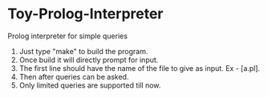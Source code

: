 # Toy-Prolog-Interpreter
Prolog interpreter for simple queries

1) Just type "make" to build the program.
2) Once build it will directly prompt for input.
3) The first line should have the name of the file to give as input. Ex - [a.pl].
4) Then after queries can be asked.
5) Only limited queries are supported till now.
